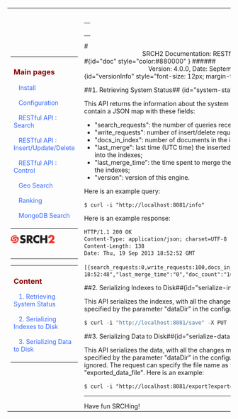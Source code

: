 
<table style="width:100%;table-layout:fixed" ><tr>
	
<td id="sideBarTd" style="width:25%"> 

<div id="sidebar"> <!-- Sidebar -->

<div id="linkpool" > <!-- Links to main pages, id=linkpool-->
<table><tbody><tr><td>
<div><h3><a style="text-decoration: none;color:#880000" href="#doc">Main pages</a></h3></div>
&nbsp;&nbsp;&nbsp;<a style="text-decoration: none;color:#3366FF" href="./install.html">Install</a><br><br>
&nbsp;&nbsp;&nbsp;<a style="text-decoration: none;color:#3366FF" href="./configuration.html">Configuration</a><br><br>
&nbsp;&nbsp;&nbsp;<a style="text-decoration: none;color:#3366FF" href="./restful-search.html">RESTful API : Search</a><br><br>
&nbsp;&nbsp;&nbsp;<a style="text-decoration: none;color:#3366FF" href="./restful-insert-update-delete.html">RESTful API : Insert/Update/Delete</a><br><br>
&nbsp;&nbsp;&nbsp;<a style="text-decoration: none;color:#3366FF" href="./restful-control.html">RESTful API : Control</a><br><br>
&nbsp;&nbsp;&nbsp;<a style="text-decoration: none;color:#3366FF" href="./geo.html">Geo Search</a></br><br>
&nbsp;&nbsp;&nbsp;<a style="text-decoration: none;color:#3366FF" href="./ranking.html">Ranking</a></br><br>
&nbsp;&nbsp;&nbsp;<a style="text-decoration: none;color:#3366FF" href="./mongodb.html">MongoDB Search</a></br><br>
</td></tr></tbody></table>
<span ><a  href="http://www.srch2.com" target="_blankt"><img  style="width:100px" src="images/logo.png"/></a></span></br></br>
</div> <!-- Links to main pages, id=linkpool-->
<hr/>
<div id="content" > <!-- Table of content, id=content-->
<table><tbody><tr><td>
<div><h3><a style="text-decoration: none;color:#880000" href="#doc">Content</a></h3></div>
&nbsp;&nbsp;&nbsp;<a style="text-decoration: none;color:#3366FF" href="#system-status">1. Retrieving System Status</a><br><br>
&nbsp;&nbsp;&nbsp;<a style="text-decoration: none;color:#3366FF" href="#serialize-indexes">2. Serializing Indexes to Disk</a><br><br>
&nbsp;&nbsp;&nbsp;<a style="text-decoration: none;color:#3366FF" href="#serialize-data">3. Serializing Data to Disk</a><br><br>

</td></tr></tbody></table>

</div> <!-- Table of content, id=content-->
</div> <!-- Sidebar -->

</td>

<td id="docBody" style="width:70%">
</br>
<div><table><tbody><tr><td>
<div><h3><a style="text-decoration: none;color:#880000" href="#doc"></a></h3></div>

</td></tr></tbody></table></div>
#<center>SRCH2 Documentation: RESTful API - Control</center>#{id="doc" style="color:#880000" }
######<center>Version: 4.0.0, Date: September 19, 2013</center>{id="versionInfo" style="font-size: 12px; margin-top: -20px;"}

##1. Retrieving System Status## {id="system-status"}

This API returns the information about the system status. The response body will contain a JSON map with these fields:

   -   "search_requests": the number of queries received by the server so far;
   -   "write_requests": number of insert/delete requests received by the server so far;
   -   "docs_in_index": number of documents in the indexes;
   -   "last_merge": last time (UTC time) the inserted/deleted documents are merged into the indexes;
   -   "last_merge_time": the time spent to merge the inserted/deleted documents into the indexes;
   -   "version": version of this engine.

Here is an example query: 
```
$ curl -i "http://localhost:8081/info"
```

Here is an example response:

```
HTTP/1.1 200 OK
Content-Type: application/json; charset=UTF-8
Content-Length: 138
Date: Thu, 19 Sep 2013 18:52:52 GMT

[{search_requests:0,write_requests:100,docs_in_index:100,"last_merge":"09/19/13 18:52:48","last_merge_time":"0","doc_count":"100"}, 4.0.0]
```

##2. Serializing Indexes to Disk##{id="serialize-indexes"}

This API serializes the indexes, with all the changes made so far, to files in the path specified by the parameter "dataDir" in the configuration file. Here is an example: 
```python
$ curl -i "http://localhost:8081/save" -X PUT
```

##3. Serializing Data to Disk##{id="serialize-data"}

This API serializes the data, with all the changes made so far, to a file in the path specified by the parameter "dataDir" in the configuration file. Deleted records will be ignored. The request can specify the file name as well, using a variable called "exported_data_file". Here is an example: 

```
$ curl -i "http://localhost:8081/export?exported_data_file=mydata.json" -X PUT
```

<hr/>
Have fun SRCHing!



<link rel="stylesheet" type="text/css" href="documentation.css">



<script type="text/javascript" src="setSizes.js"></script>
<script>

setSizes();
window.onresize = setSizes
</script>